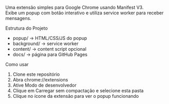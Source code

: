 Uma extensão simples para Google Chrome usando Manifest V3.  
Exibe um popup com botão interativo e utiliza service worker para receber mensagens.

 Estrutura do Projeto
- popup/ → HTML/CSS/JS do popup
- background/ → service worker
- content/ → content script opcional
- docs/ → página para GitHub Pages

 Como usar
1. Clone este repositório
2. Abra chrome://extensions
3. Ative Modo de desenvolvedor
4. Clique em Carregar sem compactação e selecione esta pasta
5. Clique no ícone da extensão para ver o popup funcionando
